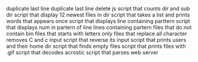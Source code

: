  duplicate last line
 duplicate last line
delete js
script that counts dir and sub dir
script that display 12 newest files in dir
script that takes a list and prints words that appears once
script that displays line containing parttern
script that displays num in partern of line
lines containing partern
files that do not contain bin
files that starts with letters only
files that replace all character
removes C and c input
script that reverse its input
script that prints users and their home dir
script that finds empty files
script that prints files with .gif
script that decodes acrostic
script that parses web server
